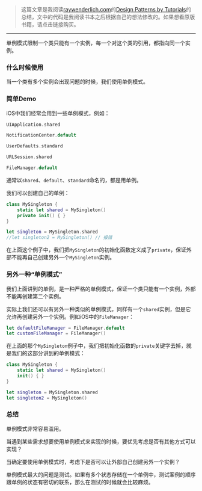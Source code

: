 > 这篇文章是我阅读[raywenderlich.com](https://store.raywenderlich.com)的[Design Patterns by Tutorials](https://store.raywenderlich.com/products/design-patterns-by-tutorials)的总结，文中的代码是我阅读书本之后根据自己的想法修改的。如果想看原版书籍，请点击链接购买。

***

单例模式限制一个类只能有一个实例，每一个对这个类的引用，都指向同一个实例。

### 什么时候使用

当一个类有多个实例会出现问题的时候，我们使用单例模式。

### 简单Demo

iOS中我们经常会用到一些单例模式，例如：

```swift
UIApplication.shared

NotificationCenter.default

UserDefaults.standard

URLSession.shared

FileManager.default
```

通常以`shared`、`default`、`standard`命名的，都是用单例。

我们可以创建自己的单例：

```swift
class MySingleton {
    static let shared = MySingleton()
    private init() { }
}

let singleton = MySingleton.shared
//let singleton2 = MySingleton() // 报错
```

在上面这个例子中，我们把`MySingleton`的初始化函数定义成了`private`，保证外部不能再自己创建另外一个`MySingleton`实例。

### 另外一种“单例模式”

我们上面讲到的单例，是一种严格的单例模式，保证一个类只能有一个实例，外部不能再创建第二个实例。

实际上我们还可以有另外一种类似的单例模式，同样有一个`shared`实例，但是它允许再创建另外一个实例。例如iOS中的`FileManager`：

```swift
let defaultFileManager = FileManager.default
let customFileManager = FileManager()
```

在上面的那个`MySingleton`例子中，我们把初始化函数的`private`关键字去掉，就是我们的这部分讲到的单例模式：

```swift
class MySingleton {
    static let shared = MySingleton()
    init() { }
}

let singleton = MySingleton.shared
let singleton2 = MySingleton()
```

### 总结

单例模式非常容易滥用。

当遇到某些需求想要使用单例模式来实现的时候，要优先考虑是否有其他方式可以实现？

当确定要使用单例模式时，考虑下是否可以让外部自己创建另外一个实例？

单例模式最大的问题是测试。如果有多个状态存储在一个单例中，测试案例的顺序跟单例的状态有密切的联系，那么在测试的时候就会比较麻烦。

